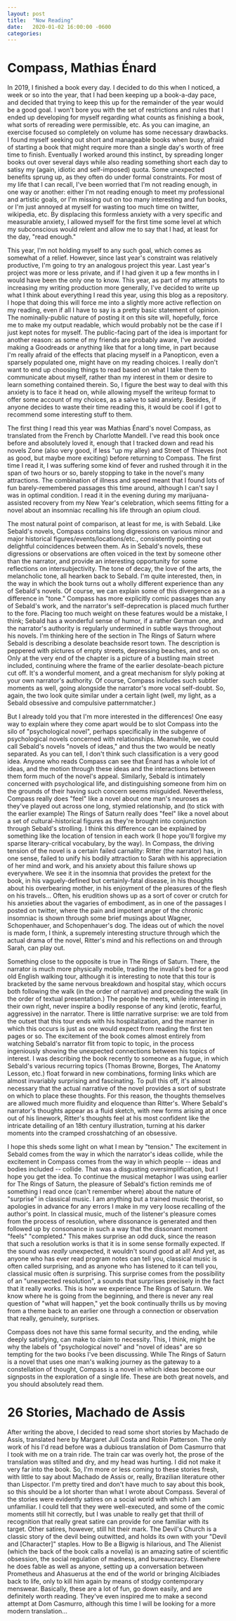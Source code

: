 ```yaml
---
layout: post
title:  "Now Reading"
date:   2020-01-02 16:00:00 -0600
categories: 
---
```

# Compass, Mathias Énard

In 2019, I finished a book every day. I decided to do this when I noticed, a week or so into the year, that I had been keeping up a book-a-day pace,
and decided that trying to keep this up for the remainder of the year would be a good goal. I won't bore you with the set of restrictions and rules
that I ended up developing for myself regarding what counts as finishing a book, what sorts of rereading were permissible, etc. As you can imagine,
an exercise focused so completely on volume has some necessary drawbacks. I found myself seeking out short and manageable books when busy, afraid of
starting a book that might require more than a single day's worth of free time to finish. Eventually I worked around this instinct, by spreading longer
books out over several days while also reading something short each day to satisy my (again, idiotic and self-imposed) quota. Some unexpected benefits
sprung up, as they often do under formal constraints. For most of my life that I can recall, I've been worried that I'm not reading enough, in one way
or another: either I'm not reading enough to meet my professional and artistic goals, or I'm missing out on too many interesting and fun books, or I'm
just annoyed at myself for wasting too much time on twitter, wikipedia, etc. By displacing this formless anxiety with a very specific and measurable anxiety,
I allowed myself for the first time some level at which my subconscious would relent and allow me to say that I had, at least for the day, "read enough."

This year, I'm not holding myself to any such goal, which comes as somewhat of a relief. However, since last year's constraint was relatively productive,
I'm going to try an analogous project this year. Last year's project was more or less private, and if I had given it up a few months in I would have been
the only one to know. This year, as part of my attempts to increasing my writing production more generally, I've decided to write up what I think about
everything I read this year, using this blog as a repository. I hope that doing this will force me into a slightly more active reflection on my reading,
even if all I have to say is a pretty basic statement of opinion. The nominally-public nature of posting it on this site will, hopefully, force me to make
my output readable, which would probably not be the case if I just kept notes for myself. The public-facing part of the idea is important for another reason:
as some of my friends are probably aware, I've avoided making a Goodreads or anything like that for a long time, in part because I'm really afraid of the 
effects that placing myself in a Panopticon, even a sparsely populated one, might have on my reading choices. I really don't want to end up choosing things
to read based on what I take them to communicate about myself, rather than my interest in them or desire to learn something contained therein. So, I figure
the best way to deal with this anxiety is to face it head on, while allowing myself the writeup format to offer some account of my choices, as a salve to said anxiety.
Besides, if anyone decides to waste their time reading this, it would be cool if I got to recommend some interesting stuff to them.

The first thing I read this year was Mathias Énard's novel Compass, as translated from the French by Charlotte Mandell. I've read this book once before
and absolutely loved it, enough that I tracked down and read his novels Zone (also very good, if less "up my alley) and Street of Thieves (not as good,
but maybe more exciting) before returning to Compass. The first time I read it, I was suffering some kind of fever and rushed through it in the span of two hours or so,
barely stopping to take in the novel's many attractions. The combination of illness and speed meant that I found lots of fun barely-remembered passages this time
around, although I can't say I was in optimal condition. I read it in the evening during my marijuana-assisted recovery from my New Year's celebration,
which seems fitting for a novel about an insomniac recalling his life through an opium cloud.

The most natural point of comparison, at least for me, is with Sebald. Like Sebald's novels, Compass contains long digressions on various minor and major
historical figures/events/locations/etc., consistently pointing out delightful coincidences between them. As in Sebald's novels, these digressions or observations are often
voiced in the text by someone other than the narrator, and provide an interesting opportunity for some reflections on intersubjectivity. The tone of decay,
the love of the arts, the melancholic tone, all hearken back to Sebald. I'm quite interested, then, in the way in which the book turns out a wholly
different experience than any of Sebald's novels. Of course, we can explain some of this divergence as a difference in "tone." Compass has more explicitly
comic passages than any of Sebald's work, and the narrator's self-deprecation is placed much further to the fore. Placing too much weight on these features would
be a mistake, I think; Sebald has a wonderful sense of humor, if a rather German one, and the narrator's authority is regularly undermined in subtle ways throughout
his novels. I'm thinking here of the section in The Rings of Saturn where Sebald is describing a desolate beachside resort town. The description is peppered with pictures
of empty streets, depressing beaches, and so on. Only at the very end of the chapter is a picture of a bustling main street included, continuing where the frame of the
earlier desolate-beach picture cut off. It's a wonderful moment, and a great mechanism for slyly poking at your own narrator's authority. Of course, Compass includes
such subtler moments as well, going alongside the narrator's more vocal self-doubt. So, again, the two look quite similar under a certain light (well, my light, as a Sebald obsessive
and compulsive patternmatcher.)

But I already told you that I'm more interested in the differences! One easy way to explain where they come apart would be to slot Compass into the silo of "psychological novel",
perhaps specifically in the subgenre of psychological novels concerned with relationships. Meanwhile, we could call Sebald's novels "novels of ideas," and thus the two would
be neatly separated. As you can tell, I don't think such classification is a very good idea. Anyone who reads Compass can see that Énard has a whole lot of ideas, and the
motion through these ideas and the interactions between them form much of the novel's appeal. Similarly, Sebald is intimately concerned with psychological life, and
distinguishing someone from him on the grounds of their having such concern seems misguided. Nevertheless, Compass really does "feel" like a novel about one man's
neuroses as they've played out across one long, stymied relationship, and (to stick with the earlier example) The Rings of Saturn really does "feel" like a novel about
a set of cultural-historical figures as they're brought into conjunction through Sebald's strolling. I think this difference can be explained by something like 
the location of tension in each work (I hope you'll forgive my sparse literary-critical vocabulary, by the way). In Compass, the driving tension of the novel is
a certain failed carnality: Ritter (the narrator) has, in one sense, failed to unify his bodily attraction to Sarah with his appreciation of her mind and work,
and his anxiety about this failure shows up everywhere. We see it in the insomnia that provides the pretext for the book, in his vaguely-defined but certainly-fatal disease,
in his thoughts about his overbearing mother, in his enjoyment of the pleasures of the flesh on his travels... Often, his erudition shows up as a sort of cover or crutch for his anxieties 
about the vagaries of embodiment, as in one of the passages I posted on twitter, where the pain and impotent anger of the chronic insomniac is shown through some brief
musings about Wagner, Schopenhauer, and Schopenhauer's dog. The ideas out of which the novel is made form, I think, a supremely interesting structure through which the actual
drama of the novel, Ritter's mind and his reflections on and through Sarah, can play out.

Something close to the opposite is true in The Rings of Saturn. There, the narrator is much more physically mobile, trading the invalid's bed for a good old English walking tour,
although it is interesting to note that this tour is bracketed by the same nervous breakdown and hospital stay, which occurs both following the walk (in the order of narrative) and
preceding the walk (in the order of textual presentation.) The people he meets, while interesting in their own right, never inspire a bodily response of any kind (erotic, fearful,
aggressive) in the narrator. There is little narrative surprise: we are told from the outset that this tour ends with his hospitalization, and the manner in which this occurs is just
as one would expect from reading the first ten pages or so. The excitement of the book comes almost entirely from watching Sebald's narrator flit from topic to topic, in the process
ingeniously showing the unexpected connections between his topics of interest. I was describing the book recently to someone as a fugue, in which Sebald's various recurring topics
(Thomas Browne, Borges, The Anatomy Lesson, etc.) float forward in new combinations, forming links which are almost invariably surprising and fascinating. To pull this off, it's almost
necessary that the actual narrative of the novel provides a sort of substrate on which to place these thoughts. For this reason, the thoughts themselves are allowed much more fluidity
and eloquence than Ritter's. Where Sebald's narrator's thoughts appear as a fluid sketch, with new forms arising at once out of his linework, Ritter's thoughts feel at his most confident like
the intricate detailing of an 18th century illustration, turning at his darker moments into the cramped crosshatching of an obsessive.

I hope this sheds some light on what I mean by "tension." The excitement in Sebald comes from the way in which the narrator's ideas collide, while the excitement in Compass
comes from the way in which people -- ideas and bodies included -- collide. That was a disgusting oversimplification, but I hope you get the idea. To continue the musical
metaphor I was using earlier for The Rings of Saturn, the pleasure of Sebald's fiction reminds me of something I read once (can't remember where) about the nature of "surprise"
in classical music. I am anything but a trained music theorist, so apologies in advance for any errors I make in my very loose recalling of the author's point. In classical music,
much of the listener's pleasure comes from the process of resolution, where dissonance is generated and then followed up by consonance in such a way that the dissonant moment "feels"
"completed." This makes surprise an odd duck, since the reason that such a resolution works is that it is in some sense formally expected. If the sound was *really* unexpected, it wouldn't sound
good at all! And yet, as anyone who has ever read program notes can tell you, classical music is often called surprising, and as anyone who has listened to it can tell you, classical
music often *is* surprising. This surprise comes from the possibility of an "unexpected resolution", a sounds that surprises precisely in the fact that it really works. 
This is how we experience The Rings of Saturn. We know where he is going from the beginning, and there is never any real question of "what will happen," yet the book continually
thrills us by moving from a theme back to an earlier one through a connection or observation that really, genuinely, surprises.

Compass does not have this same formal security, and the ending, while deeply satisfying, can make to claim to necessity. This, I think, might be why the labels of 
"psychological novel" and "novel of ideas" are so tempting for the two books I've been discussing. While The Rings of Saturn is a novel that uses one man's walking journey
as the gateway to a constellation of thought, Compass is a novel in which ideas become our signposts in the exploration of a single life. These are both great novels, and you should absolutely read them.

# 26 Stories, Machado de Assis

After writing the above, I decided to read some short stories by Machado de Assis, translated here by Margaret Jull Costa and Robin Patterson. The only work of his I'd read before was 
a dubious translation of Dom Casmurro that I took with me on a train ride. The train car was overly hot, the prose of the translation was stilted and dry, and my head was hurting. I did
not make it very far into the book. So, I'm more or less coming to these stories fresh, with little to say about Machado de Assis or, really, Brazilian literature other than Lispector.
I'm pretty tired and don't have much to say about this book, so this should be a lot shorter than what I wrote about Compass. Several of the stories were evidently satires on
a social world with which I am unfamiliar. I could tell that they were well-executed, and some of the comic moments still hit correctly, but I was unable to really get that thrill 
of recognition that really great satire can provide for one familiar with its target. Other satires, however, still hit their mark. The Devil's Church is a classic story of the devil being outwitted,
and holds its own with your "Devil and [Character]" staples. How to Be a Bigwig is hilarious, and The Alienist (which the back of the book calls a novella) is an amazing
satire of scientific obsession, the social regulation of madness, and bureaucracy. Elsewhere he does fable as well as anyone, setting up a conversation between Prometheus
and Ahasuerus at the end of the world or bringing Alcibiades back to life, only to kill him again by means of stodgy contemporary menswear. Basically, these are a lot of fun,
go down easily, and are definitely worth reading. They've even inspired me to make a second attempt at Dom Casmurro, although this time I will be looking for a more modern
translation...
